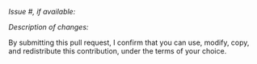 <!--
Most of the files here are generated with a build script, so You probably
should submit your pull request to https://github.com/ajaxorg/ace instead
-->

*Issue #, if available:*

*Description of changes:*


By submitting this pull request, I confirm that you can use, modify, copy, and redistribute this contribution, under the terms of your choice.
